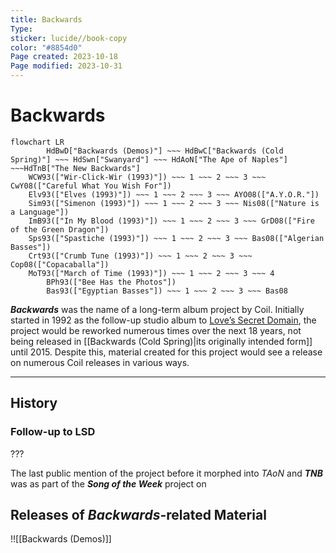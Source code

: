 ```yaml
---
title: Backwards
Type: 
sticker: lucide//book-copy
color: "#8854d0"
Page created: 2023-10-18
Page modified: 2023-10-31
---
```


# Backwards

```mermaid
flowchart LR
		HdBwD["Backwards (Demos)"] ~~~ HdBwC["Backwards (Cold Spring)"] ~~~ HdSwn["Swanyard"] ~~~ HdAoN["The Ape of Naples"] ~~~HdTnB["The New Backwards"]
    WCW93(["Wir-Click-Wir (1993)"]) ~~~ 1 ~~~ 2 ~~~ 3 ~~~ CwY08(["Careful What You Wish For"])
    Elv93(["Elves (1993)"]) ~~~ 1 ~~~ 2 ~~~ 3 ~~~ AYO08(["A.Y.O.R."])
    Sim93(["Simenon (1993)"]) ~~~ 1 ~~~ 2 ~~~ 3 ~~~ Nis08(["Nature is a Language"])
    ImB93(["In My Blood (1993)"]) ~~~ 1 ~~~ 2 ~~~ 3 ~~~ GrD08(["Fire of the Green Dragon"])
    Sps93(["Spastiche (1993)"]) ~~~ 1 ~~~ 2 ~~~ 3 ~~~ Bas08(["Algerian Basses"])    
    Crt93(["Crumb Tune (1993)"]) ~~~ 1 ~~~ 2 ~~~ 3 ~~~ Cop08(["Copacaballa"])
    MoT93(["March of Time (1993)"]) ~~~ 1 ~~~ 2 ~~~ 3 ~~~ 4
		BPh93(["Bee Has the Photos"])
		Bas93(["Egyptian Basses"]) ~~~ 1 ~~~ 2 ~~~ 3 ~~~ Bas08
```

*__Backwards__* was the name of a long-term album project by Coil. Initially started in 1992 as the follow-up studio album to [Love’s Secret Domain](https://www.notion.so/Love-s-Secret-Domain-5bcf1b35bbb741a2afaf89d45766e6b8?pvs=21), the project would be reworked numerous times over the next 18 years, not being released in [[Backwards (Cold Spring)|its originally intended form]] until 2015. Despite this, material created for this project would see a release on numerous Coil releases in various ways.

---

## History

### Follow-up to LSD

???

The last public mention of the project before it morphed into *TAoN* and *__TNB__* was as part of the *__Song of the Week__* project on

## Releases of *Backwards*-related Material

!![[Backwards (Demos)]]
